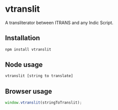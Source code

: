 # vtranslit

A transliterator between ITRANS and any Indic Script.

## Installation

```bash
npm install vtranslit
```

## Node usage

```bash
vtranslit [string to translate]
```

## Browser usage

```js
window.vtranslit(stringToTranslit);
```

